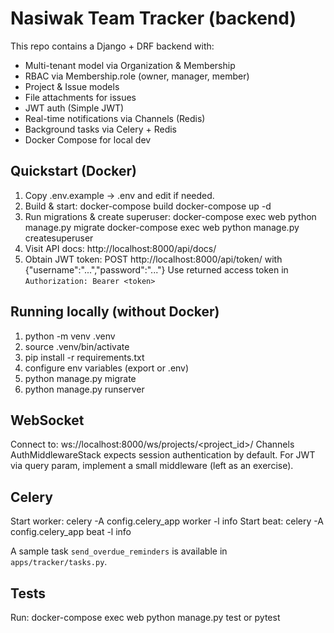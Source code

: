 # Nasiwak Team Tracker (backend)

This repo contains a Django + DRF backend with:
- Multi-tenant model via Organization & Membership
- RBAC via Membership.role (owner, manager, member)
- Project & Issue models
- File attachments for issues
- JWT auth (Simple JWT)
- Real-time notifications via Channels (Redis)
- Background tasks via Celery + Redis
- Docker Compose for local dev

## Quickstart (Docker)
1. Copy .env.example -> .env and edit if needed.
2. Build & start:
   docker-compose build
   docker-compose up -d
3. Run migrations & create superuser:
   docker-compose exec web python manage.py migrate
   docker-compose exec web python manage.py createsuperuser
4. Visit API docs: http://localhost:8000/api/docs/
5. Obtain JWT token:
   POST http://localhost:8000/api/token/ with {"username":"...","password":"..."}
   Use returned access token in `Authorization: Bearer <token>`

## Running locally (without Docker)
1. python -m venv .venv
2. source .venv/bin/activate
3. pip install -r requirements.txt
4. configure env variables (export or .env)
5. python manage.py migrate
6. python manage.py runserver

## WebSocket
Connect to: ws://localhost:8000/ws/projects/<project_id>/
Channels AuthMiddlewareStack expects session authentication by default. For JWT via query param, implement a small middleware (left as an exercise).

## Celery
Start worker:
  celery -A config.celery_app worker -l info
Start beat:
  celery -A config.celery_app beat -l info

A sample task `send_overdue_reminders` is available in `apps/tracker/tasks.py`.

## Tests
Run:
  docker-compose exec web python manage.py test
or
  pytest

